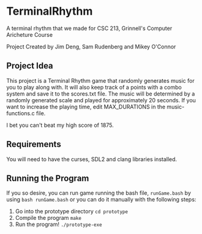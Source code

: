 # TerminalRhythm
A terminal rhythm that we made for CSC 213, Grinnell's Computer Aricheture Course

Project Created by Jim Deng, Sam Rudenberg and Mikey O'Connor

## Project Idea
This project is a Terminal Rhythm game that randomly generates music for you to play along with. It will also keep track of a points with a combo system and save it to the scores.txt file. The music will be determined by a randomly generated scale and played for approximately 20 seconds. If you want to increase the playing time, edit MAX_DURATIONS in the music-functions.c file. 

I bet you can't beat my high score of 1875. 

## Requirements
You will need to have the curses, SDL2 and clang libraries installed. 

## Running the Program
If you so desire, you can run game running the bash file, `runGame.bash` by using `bash runGame.bash` or you can do it manually with the following steps:
1. Go into the prototype directory `cd prototype`
2. Compile the program `make`
3. Run the program! `./prototype-exe`

